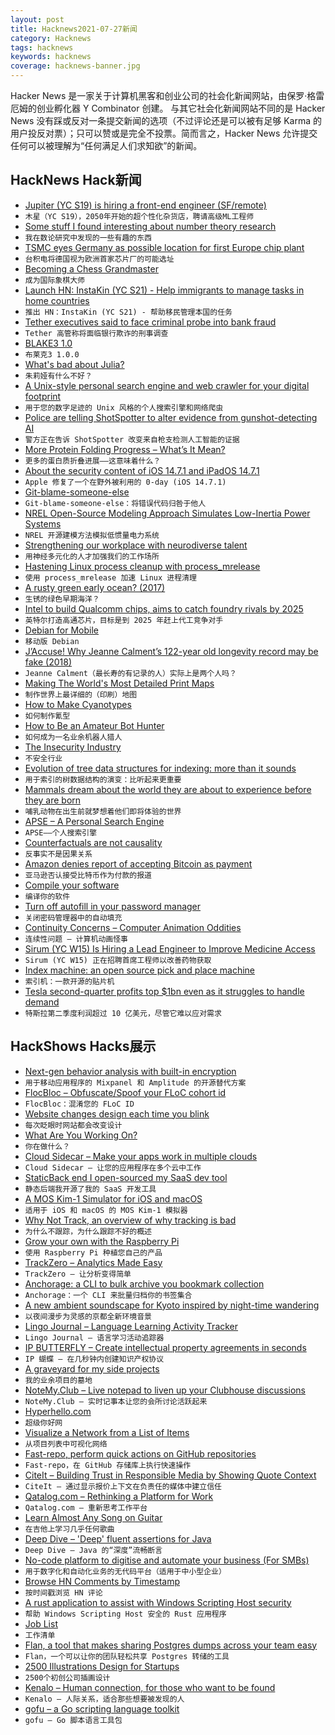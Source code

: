 ```yaml
---
layout: post
title: Hacknews2021-07-27新闻
category: Hacknews
tags: hacknews
keywords: hacknews
coverage: hacknews-banner.jpg
---
```


Hacker News 是一家关于计算机黑客和创业公司的社会化新闻网站，由保罗·格雷厄姆的创业孵化器 Y Combinator 创建。
与其它社会化新闻网站不同的是 Hacker News 没有踩或反对一条提交新闻的选项（不过评论还是可以被有足够 Karma 的用户投反对票）；只可以赞或是完全不投票。简而言之，Hacker News 允许提交任何可以被理解为“任何满足人们求知欲”的新闻。

## HackNews Hack新闻


- [Jupiter (YC S19) is hiring a front-end engineer (SF/remote)](https://jupiter.co/careers)
- `木星（YC S19），2050年开始的超个性化杂货店，聘请高级ML工程师`
- [Some stuff I found interesting about number theory research](https://twitter.com/benskuhn/status/1419281153983500290)
- `我在数论研究中发现的一些有趣的东西`
- [TSMC eyes Germany as possible location for first Europe chip plant](https://asia.nikkei.com/Business/Tech/Semiconductors/TSMC-eyes-Germany-as-possible-location-for-first-Europe-chip-plant)
- `台积电将德国视为欧洲首家芯片厂的可能选址`
- [Becoming a Chess Grandmaster](https://nextlevelchess.blog/how-to-become-a-grandmaster-in-chess/)
- `成为国际象棋大师`
- [Launch HN: InstaKin (YC S21) - Help immigrants to manage tasks in home countries](item?id=27958605)
- `推出 HN：InstaKin (YC S21) - 帮助移民管理本国的任务`
- [Tether executives said to face criminal probe into bank fraud](https://www.bloomberg.com/news/articles/2021-07-26/tether-executives-said-to-face-criminal-probe-into-bank-fraud)
- `Tether 高管称将面临银行欺诈的刑事调查`
- [BLAKE3 1.0](https://github.com/BLAKE3-team/BLAKE3/releases/tag/1.0.0)
- `布莱克3 1.0.0`
- [What's bad about Julia?](https://viralinstruction.com/posts/badjulia/)
- `朱莉娅有什么不好？`
- [A Unix-style personal search engine and web crawler for your digital footprint](https://github.com/amirgamil/apollo)
- `用于您的数字足迹的 Unix 风格的个人搜索引擎和网络爬虫`
- [Police are telling ShotSpotter to alter evidence from gunshot-detecting AI](https://www.vice.com/en/article/qj8xbq/police-are-telling-shotspotter-to-alter-evidence-from-gunshot-detecting-ai)
- `警方正在告诉 ShotSpotter 改变来自枪支检测人工智能的证据`
- [More Protein Folding Progress – What’s It Mean?](https://blogs.sciencemag.org/pipeline/archives/2021/07/23/more-protein-folding-progress-whats-it-mean)
- `更多的蛋白质折叠进展——这意味着什么？`
- [About the security content of iOS 14.7.1 and iPadOS 14.7.1](https://support.apple.com/en-us/HT212623)
- `Apple 修复了一个在野外被利用的 0-day (iOS 14.7.1)`
- [Git-blame-someone-else](https://github.com/jayphelps/git-blame-someone-else)
- `Git-blame-someone-else：将错误代码归咎于他人`
- [NREL Open-Source Modeling Approach Simulates Low-Inertia Power Systems](https://www.nrel.gov/news/program/2021/nrel-open-source-modeling-approach-cracks-the-code-of-simulating-low-inertia-power-systems.html)
- `NREL 开源建模方法模拟低惯量电力系统`
- [Strengthening our workplace with neurodiverse talent](https://cloud.google.com/blog/topics/inside-google-cloud/google-cloud-launches-a-career-program-for-people-with-autism)
- `用神经多元化的人才加强我们的工作场所`
- [Hastening Linux process cleanup with process_mrelease](https://lwn.net/SubscriberLink/864184/06caefb9c8f2bbd5/)
- `使用 process_mrelease 加速 Linux 进程清理`
- [A rusty green early ocean? (2017)](https://www.sciencedaily.com/releases/2017/01/170131080007.htm)
- `生锈的绿色早期海洋？ `
- [Intel to build Qualcomm chips, aims to catch foundry rivals by 2025](https://www.reuters.com/technology/intel-build-qualcomm-chips-aims-catch-foundry-rivals-by-2025-2021-07-26/)
- `英特尔打造高通芯片，目标是到 2025 年赶上代工竞争对手`
- [Debian for Mobile](https://mobian-project.org/)
- `移动版 Debian`
- [J’Accuse! Why Jeanne Calment’s 122-year old longevity record may be fake (2018)](https://yurideigin.medium.com/jaccuse-why-122-year-longevity-record-may-be-fake-af87fc0c3133)
- `Jeanne Calment（最长寿的有记录的人）实际上是两个人吗？`
- [Making The World's Most Detailed Print Maps](https://ramblemaps.com/worlds-most-detailed-maps)
- `制作世界上最详细的（印刷）地图`
- [How to Make Cyanotypes](https://parallaxphotographic.coop/how-to-make-cyanotypes/)
- `如何制作氰型`
- [How to Be an Amateur Bot Hunter](https://bellmar.medium.com/how-to-be-an-amateur-bot-hunter-8c5ff1dc7bd)
- `如何成为一名业余机器人猎人`
- [The Insecurity Industry](https://edwardsnowden.substack.com/p/ns-oh-god-how-is-this-legal)
- `不安全行业`
- [Evolution of tree data structures for indexing: more than it sounds](https://erthalion.info/2020/11/28/evolution-of-btree-index-am)
- `用于索引的树数据结构的演变：比听起来更重要`
- [Mammals dream about the world they are about to experience before they are born](https://news.yale.edu/2021/07/22/eyes-wide-shut-how-newborn-mammals-dream-world-theyre-entering)
- `哺乳动物在出生前就梦想着他们即将体验的世界`
- [APSE – A Personal Search Engine](https://apse.io/)
- `APSE——个人搜索引擎`
- [Counterfactuals are not causality](https://www.michaelnygard.com/blog/2021/06/counterfactuals-are-not-causality/)
- `反事实不是因果关系`
- [Amazon denies report of accepting Bitcoin as payment](https://www.reuters.com/business/retail-consumer/amazon-denies-report-accepting-bitcoin-payment-2021-07-26/)
- `亚马逊否认接受比特币作为付款的报道`
- [Compile your software](https://blog.kalvad.com/compile-your-softwares/)
- `编译你的软件`
- [Turn off autofill in your password manager](https://marektoth.com/blog/password-managers-autofill/)
- `关闭密码管理器中的自动填充`
- [Continuity Concerns – Computer Animation Oddities](https://www.solipsys.co.uk/new/ContinuityConcerns.html?UG26HN)
- `连续性问题 – 计算机动画怪事`
- [Sirum (YC W15) Is Hiring a Lead Engineer to Improve Medicine Access](item?id=27967437)
- `Sirum (YC W15) 正在招聘首席工程师以改善药物获取`
- [Index machine: an open source pick and place machine](https://github.com/index-machines/index)
- `索引机：一款开源的贴片机`
- [Tesla second-quarter profits top $1bn even as it struggles to handle demand](https://www.theguardian.com/technology/2021/jul/26/tesla-profits-second-quarter-demand-chip-shortage)
- `特斯拉第二季度利润超过 10 亿美元，尽管它难以应对需求`


## HackShows Hacks展示

- [ Next-gen behavior analysis with built-in encryption](https://github.com/socketkit/awacs)
- `用于移动应用程序的 Mixpanel 和 Amplitude 的开源替代方案`
- [ FlocBloc – Obfuscate/Spoof your FLoC cohort id](https://github.com/NilsIrl/FlocBloc)
- `FlocBloc：混淆您的 FLoC ID`
- [ Website changes design each time you blink](https://realless.glitch.me/)
- `每次眨眼时网站都会改变设计`
- [ What Are You Working On?](https://tiempone.com)
- `你在做什么？`
- [ Cloud Sidecar – Make your apps work in multiple clouds](https://www.cloudsidecar.com/)
- `Cloud Sidecar – 让您的应用程序在多个云中工作`
- [ StaticBack end I open-sourced my SaaS dev tool](https://github.com/staticbackendhq/core)
- `静态后端我开源了我的 SaaS 开发工具`
- [ A MOS Kim-1 Simulator for iOS and macOS](https://github.com/jfoucher/KimOne)
- `适用于 iOS 和 macOS 的 MOS Kim-1 模拟器`
- [ Why Not Track, an overview of why tracking is bad](https://whynottrack.com/)
- `为什么不跟踪，为什么跟踪不好的概述`
- [ Grow your own with the Raspberry Pi](https://github.com/alexellis/growlab/)
- `使用 Raspberry Pi 种植您自己的产品`
- [ TrackZero – Analytics Made Easy](item?id=27939665)
- `TrackZero – 让分析变得简单`
- [ Anchorage: a CLI to bulk archive you bookmark collection](https://github.com/antonlopezr/anchorage)
- `Anchorage：一个 CLI 来批量归档你的书签集合`
- [ A new ambient soundscape for Kyoto inspired by night-time wandering](https://wanderthenight.com/#kyoto)
- `以夜间漫步为灵感的京都全新环境音景`
- [ Lingo Journal – Language Learning Activity Tracker](https://play.google.com/store/apps/details?id=com.teraculus.lingojournalandroid&referrer=utm_source%3Dycombinator.com)
- `Lingo Journal – 语言学习活动追踪器`
- [ IP BUTTERFLY – Create intellectual property agreements in seconds](https://ipbutterfly.com/)
- `IP 蝴蝶 – 在几秒钟内创建知识产权协议`
- [ A graveyard for my side projects](https://hackyexperiments.vercel.app/)
- `我的业余项目的墓地`
- [ NoteMy.Club – Live notepad to liven up your Clubhouse discussions](https://www.notemy.club)
- `NoteMy.Club – 实时记事本让您的会所讨论活跃起来`
- [ Hyperhello.com](https://hyperhello.com)
- `超级你好网`
- [ Visualize a Network from a List of Items](https://nocodefunctions.com/gaze/network_builder_tool.html)
- `从项目列表中可视化网络`
- [ Fast-repo, perform quick actions on GitHub repositories](https://github.com/luctst/fast-repo)
- `Fast-repo，在 GitHub 存储库上执行快速操作`
- [ CiteIt – Building Trust in Responsible Media by Showing Quote Context](https://www.citeit.net)
- `CiteIt – 通过显示报价上下文在负责任的媒体中建立信任`
- [ Qatalog.com – Rethinking a Platform for Work](https://qatalog.com/)
- `Qatalog.com – 重新思考工作平台`
- [ Learn Almost Any Song on Guitar](http://frettr.io)
- `在吉他上学习几乎任何歌曲`
- [ Deep Dive – 'Deep' fluent assertions for Java](https://github.com/jdlib/deepdive)
- `Deep Dive – Java 的“深度”流畅断言`
- [ No-code platform to digitise and automate your business (For SMBs)](https://www.getforma.co)
- `用于数字化和自动化业务的无代码平台（适用于中小型企业）`
- [ Browse HN Comments by Timestamp](https://github.com/fctorial/hn_sort_comments)
- `按时间戳浏览 HN 评论`
- [ A rust application to assist with Windows Scripting Host security](https://github.com/technion/open_safety)
- `帮助 Windows Scripting Host 安全的 Rust 应用程序`
- [ Job List](https://github.com/joblistcity/companies)
- `工作清单`
- [ Flan, a tool that makes sharing Postgres dumps across your team easy](https://github.com/sdelements/flan)
- `Flan，一个可以让你的团队轻松共享 Postgres 转储的工具`
- [ 2500 Illustrations Design for Startups](https://www.uihut.com/illustration/illustration)
- `2500个初创公司插画设计`
- [ Kenalo – Human connection, for those who want to be found](https://kenalo.com/)
- `Kenalo – 人际关系，适合那些想要被发现的人`
- [ gofu – a Go scripting language toolkit](https://github.com/codr7/gofu)
- `gofu – Go 脚本语言工具包`


